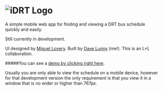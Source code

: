 ![iDRT Logo](http://i.imgur.com/ONoEGlX.png)
====

A simple mobile web app for finding and viewing a DRT bus schedule quickly and easily.

Still currently in development.

UI designed by [Miguel Lovery](http://mjlphotos.tumblr.com/). Built by [Dave Lunny](http://himynameisdave.github.io/) (me!). This is an L+L collaboration.

#####You can see a [demo by clicking right here](http://himynameisdave.github.io/iDRT/#/).

Usually you are only able to view the schedule on a mobile device, however for that development version the only requirement is that you view it in a window that is no wider or higher than 767px.
